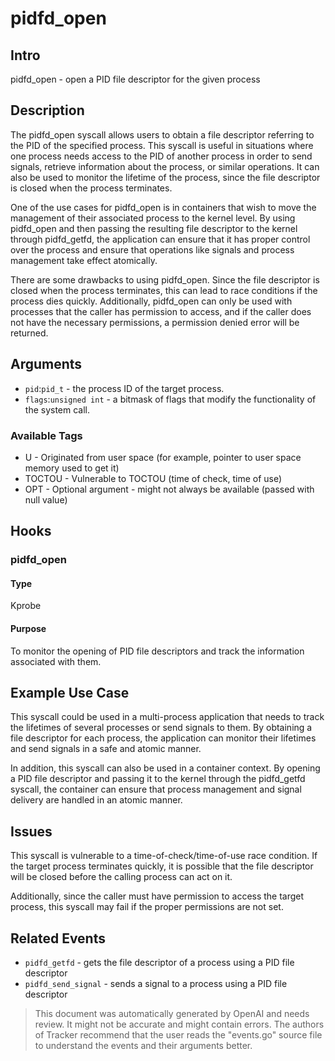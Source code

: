 
# pidfd_open

## Intro
pidfd_open - open a PID file descriptor for the given process

## Description
The pidfd_open syscall allows users to obtain a file descriptor referring to the PID of the specified process. This syscall is useful in situations where one process needs access to the PID of another process in order to send signals, retrieve information about the process, or similar operations. It can also be used to monitor the lifetime of the process, since the file descriptor is closed when the process terminates. 

One of the use cases for pidfd_open is in containers that wish to move the management of their associated process to the kernel level. By using pidfd_open and then passing the resulting file descriptor to the kernel through pidfd_getfd, the application can ensure that it has proper control over the process and ensure that operations like signals and process management take effect atomically. 

There are some drawbacks to using pidfd_open. Since the file descriptor is closed when the process terminates, this can lead to race conditions if the process dies quickly. Additionally, pidfd_open can only be used with processes that the caller has permission to access, and if the caller does not have the necessary permissions, a permission denied error will be returned. 

## Arguments
* `pid`:`pid_t` - the process ID of the target process.
* `flags`:`unsigned int` - a bitmask of flags that modify the functionality of the system call. 

### Available Tags
* U - Originated from user space (for example, pointer to user space memory used to get it)
* TOCTOU - Vulnerable to TOCTOU (time of check, time of use)
* OPT - Optional argument - might not always be available (passed with null value)

## Hooks
### pidfd_open
#### Type
Kprobe 
#### Purpose
To monitor the opening of PID file descriptors and track the information associated with them.

## Example Use Case
This syscall could be used in a multi-process application that needs to track the lifetimes of several processes or send signals to them. By obtaining a file descriptor for each process, the application can monitor their lifetimes and send signals in a safe and atomic manner. 

In addition, this syscall can also be used in a container context. By opening a PID file descriptor and passing it to the kernel through the pidfd_getfd syscall, the container can ensure that process management and signal delivery are handled in an atomic manner. 

## Issues
This syscall is vulnerable to a time-of-check/time-of-use race condition. If the target process terminates quickly, it is possible that the file descriptor will be closed before the calling process can act on it. 

Additionally, since the caller must have permission to access the target process, this syscall may fail if the proper permissions are not set. 

## Related Events
- `pidfd_getfd` - gets the file descriptor of a process using a PID file descriptor
- `pidfd_send_signal` - sends a signal to a process using a PID file descriptor

> This document was automatically generated by OpenAI and needs review. It might
> not be accurate and might contain errors. The authors of Tracker recommend that
> the user reads the "events.go" source file to understand the events and their
> arguments better.
